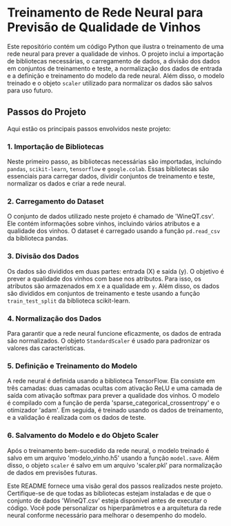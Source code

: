 # Treinamento de Rede Neural para Previsão de Qualidade de Vinhos

Este repositório contém um código Python que ilustra o treinamento de uma rede neural para prever a qualidade de vinhos. O projeto inclui a importação de bibliotecas necessárias, o carregamento de dados, a divisão dos dados em conjuntos de treinamento e teste, a normalização dos dados de entrada e a definição e treinamento do modelo da rede neural. Além disso, o modelo treinado e o objeto `scaler` utilizado para normalizar os dados são salvos para uso futuro.

## Passos do Projeto

Aqui estão os principais passos envolvidos neste projeto:

### 1. Importação de Bibliotecas

Neste primeiro passo, as bibliotecas necessárias são importadas, incluindo `pandas`, `scikit-learn`, `tensorflow` e `google.colab`. Essas bibliotecas são essenciais para carregar dados, dividir conjuntos de treinamento e teste, normalizar os dados e criar a rede neural.

### 2. Carregamento do Dataset

O conjunto de dados utilizado neste projeto é chamado de 'WineQT.csv'. Ele contém informações sobre vinhos, incluindo vários atributos e a qualidade dos vinhos. O dataset é carregado usando a função `pd.read_csv` da biblioteca pandas.

### 3. Divisão dos Dados

Os dados são divididos em duas partes: entrada (X) e saída (y). O objetivo é prever a qualidade dos vinhos com base nos atributos. Para isso, os atributos são armazenados em `X` e a qualidade em `y`. Além disso, os dados são divididos em conjuntos de treinamento e teste usando a função `train_test_split` da biblioteca scikit-learn.

### 4. Normalização dos Dados

Para garantir que a rede neural funcione eficazmente, os dados de entrada são normalizados. O objeto `StandardScaler` é usado para padronizar os valores das características.

### 5. Definição e Treinamento do Modelo

A rede neural é definida usando a biblioteca TensorFlow. Ela consiste em três camadas: duas camadas ocultas com ativação ReLU e uma camada de saída com ativação softmax para prever a qualidade dos vinhos. O modelo é compilado com a função de perda 'sparse_categorical_crossentropy' e o otimizador 'adam'. Em seguida, é treinado usando os dados de treinamento, e a validação é realizada com os dados de teste.

### 6. Salvamento do Modelo e do Objeto Scaler

Após o treinamento bem-sucedido da rede neural, o modelo treinado é salvo em um arquivo 'modelo_vinho.h5' usando a função `model.save`. Além disso, o objeto `scaler` é salvo em um arquivo 'scaler.pkl' para normalização de dados em previsões futuras.

Este README fornece uma visão geral dos passos realizados neste projeto. Certifique-se de que todas as bibliotecas estejam instaladas e de que o conjunto de dados 'WineQT.csv' esteja disponível antes de executar o código. Você pode personalizar os hiperparâmetros e a arquitetura da rede neural conforme necessário para melhorar o desempenho do modelo.
